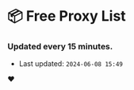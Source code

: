 # :package: Free Proxy List
### Updated every 15 minutes.

- Last updated: `2024-06-08 15:49`

:heart:
